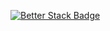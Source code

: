 [![Better Stack Badge](https://uptime.betterstack.com/status-badges/v1/monitor/1uuah.svg)](https://uptime.betterstack.com/?utm_source=status_badge)
